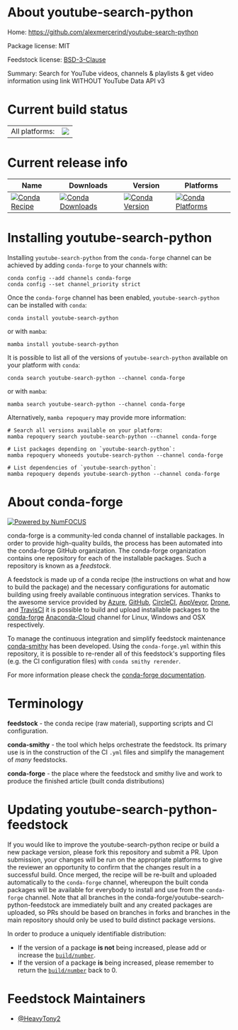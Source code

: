 About youtube-search-python
===========================

Home: https://github.com/alexmercerind/youtube-search-python

Package license: MIT

Feedstock license: [BSD-3-Clause](https://github.com/conda-forge/youtube-search-python-feedstock/blob/main/LICENSE.txt)

Summary: Search for YouTube videos, channels & playlists & get video information using link WITHOUT YouTube Data API v3

Current build status
====================


<table><tr><td>All platforms:</td>
    <td>
      <a href="https://dev.azure.com/conda-forge/feedstock-builds/_build/latest?definitionId=15058&branchName=main">
        <img src="https://dev.azure.com/conda-forge/feedstock-builds/_apis/build/status/youtube-search-python-feedstock?branchName=main">
      </a>
    </td>
  </tr>
</table>

Current release info
====================

| Name | Downloads | Version | Platforms |
| --- | --- | --- | --- |
| [![Conda Recipe](https://img.shields.io/badge/recipe-youtube--search--python-green.svg)](https://anaconda.org/conda-forge/youtube-search-python) | [![Conda Downloads](https://img.shields.io/conda/dn/conda-forge/youtube-search-python.svg)](https://anaconda.org/conda-forge/youtube-search-python) | [![Conda Version](https://img.shields.io/conda/vn/conda-forge/youtube-search-python.svg)](https://anaconda.org/conda-forge/youtube-search-python) | [![Conda Platforms](https://img.shields.io/conda/pn/conda-forge/youtube-search-python.svg)](https://anaconda.org/conda-forge/youtube-search-python) |

Installing youtube-search-python
================================

Installing `youtube-search-python` from the `conda-forge` channel can be achieved by adding `conda-forge` to your channels with:

```
conda config --add channels conda-forge
conda config --set channel_priority strict
```

Once the `conda-forge` channel has been enabled, `youtube-search-python` can be installed with `conda`:

```
conda install youtube-search-python
```

or with `mamba`:

```
mamba install youtube-search-python
```

It is possible to list all of the versions of `youtube-search-python` available on your platform with `conda`:

```
conda search youtube-search-python --channel conda-forge
```

or with `mamba`:

```
mamba search youtube-search-python --channel conda-forge
```

Alternatively, `mamba repoquery` may provide more information:

```
# Search all versions available on your platform:
mamba repoquery search youtube-search-python --channel conda-forge

# List packages depending on `youtube-search-python`:
mamba repoquery whoneeds youtube-search-python --channel conda-forge

# List dependencies of `youtube-search-python`:
mamba repoquery depends youtube-search-python --channel conda-forge
```


About conda-forge
=================

[![Powered by
NumFOCUS](https://img.shields.io/badge/powered%20by-NumFOCUS-orange.svg?style=flat&colorA=E1523D&colorB=007D8A)](https://numfocus.org)

conda-forge is a community-led conda channel of installable packages.
In order to provide high-quality builds, the process has been automated into the
conda-forge GitHub organization. The conda-forge organization contains one repository
for each of the installable packages. Such a repository is known as a *feedstock*.

A feedstock is made up of a conda recipe (the instructions on what and how to build
the package) and the necessary configurations for automatic building using freely
available continuous integration services. Thanks to the awesome service provided by
[Azure](https://azure.microsoft.com/en-us/services/devops/), [GitHub](https://github.com/),
[CircleCI](https://circleci.com/), [AppVeyor](https://www.appveyor.com/),
[Drone](https://cloud.drone.io/welcome), and [TravisCI](https://travis-ci.com/)
it is possible to build and upload installable packages to the
[conda-forge](https://anaconda.org/conda-forge) [Anaconda-Cloud](https://anaconda.org/)
channel for Linux, Windows and OSX respectively.

To manage the continuous integration and simplify feedstock maintenance
[conda-smithy](https://github.com/conda-forge/conda-smithy) has been developed.
Using the ``conda-forge.yml`` within this repository, it is possible to re-render all of
this feedstock's supporting files (e.g. the CI configuration files) with ``conda smithy rerender``.

For more information please check the [conda-forge documentation](https://conda-forge.org/docs/).

Terminology
===========

**feedstock** - the conda recipe (raw material), supporting scripts and CI configuration.

**conda-smithy** - the tool which helps orchestrate the feedstock.
                   Its primary use is in the construction of the CI ``.yml`` files
                   and simplify the management of *many* feedstocks.

**conda-forge** - the place where the feedstock and smithy live and work to
                  produce the finished article (built conda distributions)


Updating youtube-search-python-feedstock
========================================

If you would like to improve the youtube-search-python recipe or build a new
package version, please fork this repository and submit a PR. Upon submission,
your changes will be run on the appropriate platforms to give the reviewer an
opportunity to confirm that the changes result in a successful build. Once
merged, the recipe will be re-built and uploaded automatically to the
`conda-forge` channel, whereupon the built conda packages will be available for
everybody to install and use from the `conda-forge` channel.
Note that all branches in the conda-forge/youtube-search-python-feedstock are
immediately built and any created packages are uploaded, so PRs should be based
on branches in forks and branches in the main repository should only be used to
build distinct package versions.

In order to produce a uniquely identifiable distribution:
 * If the version of a package **is not** being increased, please add or increase
   the [``build/number``](https://docs.conda.io/projects/conda-build/en/latest/resources/define-metadata.html#build-number-and-string).
 * If the version of a package **is** being increased, please remember to return
   the [``build/number``](https://docs.conda.io/projects/conda-build/en/latest/resources/define-metadata.html#build-number-and-string)
   back to 0.

Feedstock Maintainers
=====================

* [@HeavyTony2](https://github.com/HeavyTony2/)

